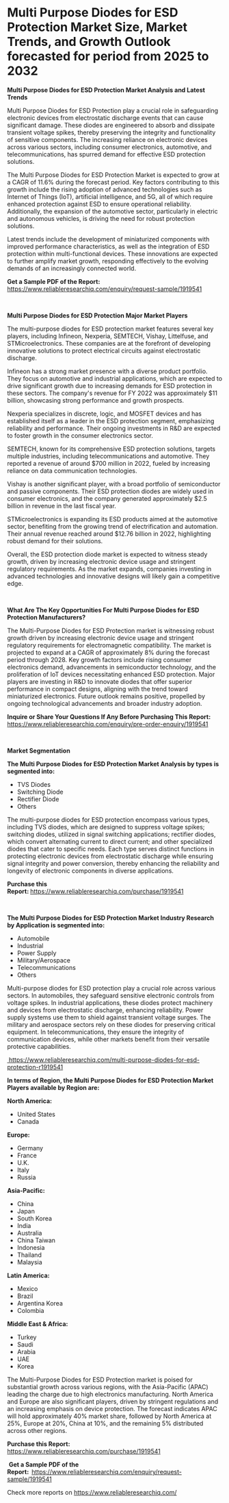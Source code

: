 <p><h1>Multi Purpose Diodes for ESD Protection Market Size, Market Trends, and Growth Outlook forecasted for period from 2025 to 2032</h1></p><p><strong>Multi Purpose Diodes for ESD Protection Market Analysis and Latest Trends</strong></p>
<p><p>Multi Purpose Diodes for ESD Protection play a crucial role in safeguarding electronic devices from electrostatic discharge events that can cause significant damage. These diodes are engineered to absorb and dissipate transient voltage spikes, thereby preserving the integrity and functionality of sensitive components. The increasing reliance on electronic devices across various sectors, including consumer electronics, automotive, and telecommunications, has spurred demand for effective ESD protection solutions.</p><p>The Multi Purpose Diodes for ESD Protection Market is expected to grow at a CAGR of 11.6% during the forecast period. Key factors contributing to this growth include the rising adoption of advanced technologies such as Internet of Things (IoT), artificial intelligence, and 5G, all of which require enhanced protection against ESD to ensure operational reliability. Additionally, the expansion of the automotive sector, particularly in electric and autonomous vehicles, is driving the need for robust protection solutions. </p><p>Latest trends include the development of miniaturized components with improved performance characteristics, as well as the integration of ESD protection within multi-functional devices. These innovations are expected to further amplify market growth, responding effectively to the evolving demands of an increasingly connected world.</p></p>
<p><strong>Get a Sample PDF of the Report:&nbsp;</strong> <a href="https://www.reliableresearchiq.com/enquiry/request-sample/1919541?utm_campaign=2196&utm_medium=2&utm_source=Github&utm_content=ia&utm_term=13022025&utm_id=multi-purpose-diodes-for-esd-protection">https://www.reliableresearchiq.com/enquiry/request-sample/1919541</a></p>
<p>&nbsp;</p>
<p><strong>Multi Purpose Diodes for ESD Protection Major Market Players</strong></p>
<p><p>The multi-purpose diodes for ESD protection market features several key players, including Infineon, Nexperia, SEMTECH, Vishay, Littelfuse, and STMicroelectronics. These companies are at the forefront of developing innovative solutions to protect electrical circuits against electrostatic discharge.</p><p>Infineon has a strong market presence with a diverse product portfolio. They focus on automotive and industrial applications, which are expected to drive significant growth due to increasing demands for ESD protection in these sectors. The company's revenue for FY 2022 was approximately $11 billion, showcasing strong performance and growth prospects.</p><p>Nexperia specializes in discrete, logic, and MOSFET devices and has established itself as a leader in the ESD protection segment, emphasizing reliability and performance. Their ongoing investments in R&D are expected to foster growth in the consumer electronics sector.</p><p>SEMTECH, known for its comprehensive ESD protection solutions, targets multiple industries, including telecommunications and automotive. They reported a revenue of around $700 million in 2022, fueled by increasing reliance on data communication technologies.</p><p>Vishay is another significant player, with a broad portfolio of semiconductor and passive components. Their ESD protection diodes are widely used in consumer electronics, and the company generated approximately $2.5 billion in revenue in the last fiscal year.</p><p>STMicroelectronics is expanding its ESD products aimed at the automotive sector, benefiting from the growing trend of electrification and automation. Their annual revenue reached around $12.76 billion in 2022, highlighting robust demand for their solutions.</p><p>Overall, the ESD protection diode market is expected to witness steady growth, driven by increasing electronic device usage and stringent regulatory requirements. As the market expands, companies investing in advanced technologies and innovative designs will likely gain a competitive edge.</p></p>
<p>&nbsp;</p>
<p><strong>What Are The Key Opportunities For Multi Purpose Diodes for ESD Protection Manufacturers?</strong></p>
<p><p>The Multi-Purpose Diodes for ESD Protection market is witnessing robust growth driven by increasing electronic device usage and stringent regulatory requirements for electromagnetic compatibility. The market is projected to expand at a CAGR of approximately 8% during the forecast period through 2028. Key growth factors include rising consumer electronics demand, advancements in semiconductor technology, and the proliferation of IoT devices necessitating enhanced ESD protection. Major players are investing in R&D to innovate diodes that offer superior performance in compact designs, aligning with the trend toward miniaturized electronics. Future outlook remains positive, propelled by ongoing technological advancements and broader industry adoption.</p></p>
<p><strong>Inquire or Share Your Questions If Any Before Purchasing This Report:</strong> <a href="https://www.reliableresearchiq.com/enquiry/pre-order-enquiry/1919541?utm_campaign=2196&utm_medium=2&utm_source=Github&utm_content=ia&utm_term=13022025&utm_id=multi-purpose-diodes-for-esd-protection">https://www.reliableresearchiq.com/enquiry/pre-order-enquiry/1919541</a></p>
<p>&nbsp;</p>
<p><strong>Market Segmentation</strong></p>
<p><strong>The Multi Purpose Diodes for ESD Protection Market Analysis by types is segmented into:</strong></p>
<p><ul><li>TVS Diodes</li><li>Switching Diode</li><li>Rectifier Diode</li><li>Others</li></ul></p>
<p><p>The multi-purpose diodes for ESD protection encompass various types, including TVS diodes, which are designed to suppress voltage spikes; switching diodes, utilized in signal switching applications; rectifier diodes, which convert alternating current to direct current; and other specialized diodes that cater to specific needs. Each type serves distinct functions in protecting electronic devices from electrostatic discharge while ensuring signal integrity and power conversion, thereby enhancing the reliability and longevity of electronic components in diverse applications.</p></p>
<p><strong>Purchase this Report:&nbsp;</strong><a href="https://www.reliableresearchiq.com/purchase/1919541?utm_campaign=2196&utm_medium=2&utm_source=Github&utm_content=ia&utm_term=13022025&utm_id=multi-purpose-diodes-for-esd-protection">https://www.reliableresearchiq.com/purchase/1919541</a></p>
<p>&nbsp;</p>
<p><strong>The Multi Purpose Diodes for ESD Protection Market Industry Research by Application is segmented into:</strong></p>
<p><ul><li>Automobile</li><li>Industrial</li><li>Power Supply</li><li>Military/Aerospace</li><li>Telecommunications</li><li>Others</li></ul></p>
<p><p>Multi-purpose diodes for ESD protection play a crucial role across various sectors. In automobiles, they safeguard sensitive electronic controls from voltage spikes. In industrial applications, these diodes protect machinery and devices from electrostatic discharge, enhancing reliability. Power supply systems use them to shield against transient voltage surges. The military and aerospace sectors rely on these diodes for preserving critical equipment. In telecommunications, they ensure the integrity of communication devices, while other markets benefit from their versatile protective capabilities.</p></p>
<p><a href="https://www.reliableresearchiq.com/multi-purpose-diodes-for-esd-protection-r1919541?utm_campaign=2196&utm_medium=2&utm_source=Github&utm_content=ia&utm_term=13022025&utm_id=multi-purpose-diodes-for-esd-protection">&nbsp;https://www.reliableresearchiq.com/multi-purpose-diodes-for-esd-protection-r1919541</a></p>
<p><strong>In terms of Region, the Multi Purpose Diodes for ESD Protection Market Players available by Region are:</strong></p>
<p>
    <p> <strong> North America: </strong>
        <ul>
            <li>United States</li>
            <li>Canada</li>
        </ul>
        </p> 
    <p> <strong> Europe: </strong>
        <ul>
            <li>Germany</li>
            <li>France</li>
            <li>U.K.</li>
            <li>Italy</li>
            <li>Russia</li>
        </ul>
        </p> 
    <p> <strong> Asia-Pacific: </strong>
        <ul>
            <li>China</li>
            <li>Japan</li>
            <li>South Korea</li>
            <li>India</li>
            <li>Australia</li>
            <li>China Taiwan</li>
            <li>Indonesia</li>
            <li>Thailand</li>
            <li>Malaysia</li>
        </ul>
        </p> 
    <p> <strong> Latin America: </strong>
        <ul>
            <li>Mexico</li>
            <li>Brazil</li>
            <li>Argentina Korea</li>
            <li>Colombia</li>
        </ul>
        </p> 
    <p> <strong> Middle East & Africa: </strong>
        <ul>
            <li>Turkey</li>
            <li>Saudi</li>
            <li>Arabia</li>
            <li>UAE</li>
            <li>Korea</li>
        </ul>
    </p>
    </p>
<p><p>The Multi-Purpose Diodes for ESD Protection market is poised for substantial growth across various regions, with the Asia-Pacific (APAC) leading the charge due to high electronics manufacturing. North America and Europe are also significant players, driven by stringent regulations and an increasing emphasis on device protection. The forecast indicates APAC will hold approximately 40% market share, followed by North America at 25%, Europe at 20%, China at 10%, and the remaining 5% distributed across other regions.</p></p>
<p><strong>Purchase this Report: </strong><a href="https://www.reliableresearchiq.com/purchase/1919541?utm_campaign=2196&utm_medium=2&utm_source=Github&utm_content=ia&utm_term=13022025&utm_id=multi-purpose-diodes-for-esd-protection">https://www.reliableresearchiq.com/purchase/1919541</a></p>
<p>&nbsp;<strong>Get a Sample PDF of the Report:&nbsp;&nbsp;</strong><a href="https://www.reliableresearchiq.com/enquiry/request-sample/1919541?utm_campaign=2196&utm_medium=2&utm_source=Github&utm_content=ia&utm_term=13022025&utm_id=multi-purpose-diodes-for-esd-protection">https://www.reliableresearchiq.com/enquiry/request-sample/1919541</a></p>
<p><strong></strong></p>
<p>Check more reports on <a href="https://www.reliableresearchiq.com/?utm_campaign=2196&utm_medium=2&utm_source=Github&utm_content=ia&utm_term=13022025&utm_id=multi-purpose-diodes-for-esd-protection">https://www.reliableresearchiq.com/</a></p>